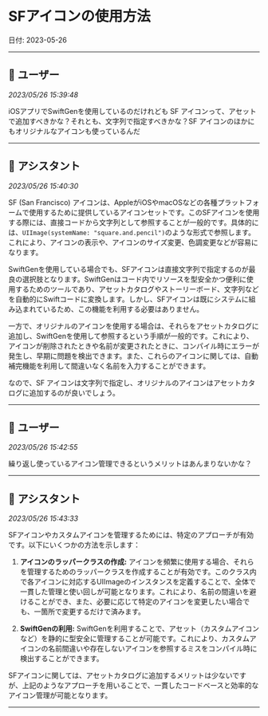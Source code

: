 # SFアイコンの使用方法

日付: 2023-05-26

---

## 👤 ユーザー
*2023/05/26 15:39:48*

iOSアプリでSwiftGenを使用しているのだけれども SF アイコンって、アセットで追加すべきかな？それとも、文字列で指定すべきかな？SF アイコンのほかにもオリジナルなアイコンも使っているんだ

---

## 🤖 アシスタント
*2023/05/26 15:40:30*

SF (San Francisco) アイコンは、AppleがiOSやmacOSなどの各種プラットフォームで使用するために提供しているアイコンセットです。このSFアイコンを使用する際には、直接コードから文字列として参照することが一般的です。具体的には、`UIImage(systemName: "square.and.pencil")`のような形式で参照します。これにより、アイコンの表示や、アイコンのサイズ変更、色調変更などが容易になります。

SwiftGenを使用している場合でも、SFアイコンは直接文字列で指定するのが最良の選択肢となります。SwiftGenはコード内でリソースを型安全かつ便利に使用するためのツールであり、アセットカタログやストーリーボード、文字列などを自動的にSwiftコードに変換します。しかし、SFアイコンは既にシステムに組み込まれているため、この機能を利用する必要はありません。

一方で、オリジナルのアイコンを使用する場合は、それらをアセットカタログに追加し、SwiftGenを使用して参照するという手順が一般的です。これにより、アイコンが削除されたときや名前が変更されたときに、コンパイル時にエラーが発生し、早期に問題を検出できます。また、これらのアイコンに関しては、自動補完機能を利用して間違いなく名前を入力することができます。

なので、SF アイコンは文字列で指定し、オリジナルのアイコンはアセットカタログに追加するのが良いでしょう。

---

## 👤 ユーザー
*2023/05/26 15:42:55*

繰り返し使っているアイコン管理できるというメリットはあんまりないかな？

---

## 🤖 アシスタント
*2023/05/26 15:43:33*

SFアイコンやカスタムアイコンを管理するためには、特定のアプローチが有効です。以下にいくつかの方法を示します：

1. **アイコンのラッパークラスの作成:** アイコンを頻繁に使用する場合、それらを管理するためのラッパークラスを作成することが有効です。このクラス内で各アイコンに対応するUIImageのインスタンスを定義することで、全体で一貫した管理と使い回しが可能となります。これにより、名前の間違いを避けることができ、また、必要に応じて特定のアイコンを変更したい場合でも、一箇所で変更するだけで済みます。

2. **SwiftGenの利用:** SwiftGenを利用することで、アセット（カスタムアイコンなど）を静的に型安全に管理することが可能です。これにより、カスタムアイコンの名前間違いや存在しないアイコンを参照するミスをコンパイル時に検出することができます。

SFアイコンに関しては、アセットカタログに追加するメリットは少ないですが、上記のようなアプローチを用いることで、一貫したコードベースと効率的なアイコン管理が可能となります。

---

